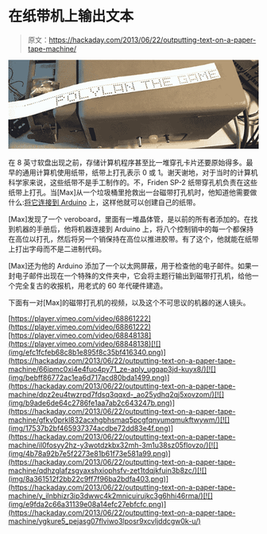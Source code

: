 # 在纸带机上输出文本

> 原文：<https://hackaday.com/2013/06/22/outputting-text-on-a-paper-tape-machine/>

![thegame](img/25b57fbf619627f5d7acbcb72730f84f.png)

在 8 英寸软盘出现之前，存储计算机程序甚至比一堆穿孔卡片还要原始得多。最早的通用计算机使用纸带，纸带上打孔表示 0 或 1。谢天谢地，对于当时的计算机科学家来说，这些纸带不是手工制作的。不，Friden SP-2 纸带穿孔机负责在这些纸带上打孔。当[Max]从一个垃圾桶里抢救出一台磁带打孔机时，他知道他需要做什么:[将它连接到 Arduino](http://vimeo.com/68848138) 上，这样他就可以创建自己的纸带。

[Max]发现了一个 veroboard，里面有一堆晶体管，是以前的所有者添加的。在找到机器的手册后，他将机器连接到 Arduino 上，将八个控制销中的每一个都保持在高位以打孔，然后将另一个销保持在高位以推进胶带。有了这个，他就能在纸带上打出字母而不是二进制代码。

[Max]还为他的 Arduino 添加了一个以太网屏蔽，用于检查他的电子邮件。如果一封电子邮件出现在一个特殊的文件夹中，它会将主题行输出到磁带打孔机，给他一个完全复古的收报机，用老式的 60 年代硬件建造。

下面有一对[Max]的磁带打孔机的视频，以及这个不可思议的机器的迷人镜头。

[https://player.vimeo.com/video/68861222](https://player.vimeo.com/video/68861222)[https://player.vimeo.com/video/68848138](https://player.vimeo.com/video/68848138)[![](img/efc1fcfeb68c8b1e895f8c35bf416340.png)](https://hackaday.com/2013/06/22/outputting-text-on-a-paper-tape-machine/66ipmc0xi4e4fuo4py71_ze-aply_ugqap3jd-kuyx8/)[![](img/bebff86772ac1ea6d717acd80bda1499.png)](https://hackaday.com/2013/06/22/outputting-text-on-a-paper-tape-machine/dpz2eu4twzrpd7fdsq3qqxd-_ao25ydhq2qj5xovzom/)[![](img/b9ade6de64c2786fe1aa7ab2c643247b.png)](https://hackaday.com/2013/06/22/outputting-text-on-a-paper-tape-machine/gfkv0prkl832acxhgbhsmaq5pcgfqnyumqmukftwywm/)[![](img/17537b2bf465937374acdbe72dd83e4f.png)](https://hackaday.com/2013/06/22/outputting-text-on-a-paper-tape-machine/il0fosyy2hz-y3wotdzkbx32mh-3m1u38sz05flovzo/)[![](img/4b78a92b7e5f2273e81b61f73e581a99.png)](https://hackaday.com/2013/06/22/outputting-text-on-a-paper-tape-machine/qdhzglafzsgyaxshxiophsfv-zet1tdqjkfuin3b8zc/)[![](img/8a361512f2bb22c9ff7f96ba2bdfa403.png)](https://hackaday.com/2013/06/22/outputting-text-on-a-paper-tape-machine/y_ilnbhizr3ip3dwwc4k2mnicuirujkc3g6hhi46rma/)[![](img/e9fda2c66a31139e08a14efc27ebfcfc.png)](https://hackaday.com/2013/06/22/outputting-text-on-a-paper-tape-machine/ygkure5_pejasg07flviwo3lposr9xcvljddcgw0k-u/)
